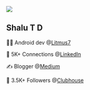 ![](https://komarev.com/ghpvc/?username=shalutd&style=flat-square)
## Shalu T D

👨‍💻 Android dev @[Litmus7](https://litmus7.com/)

👯 5K+ Connections @[LinkedIn](https://www.linkedin.com/in/shalutd/)

✍️ Blogger @[Medium](https://shalutd007.medium.com/)

👋 3.5K+ Followers @[Clubhouse](https://www.clubhouse.com/@shalutd)


<!--
**shalutd/shalutd** is a ✨ _special_ ✨ repository because its `README.md` (this file) appears on your GitHub profile.

Here are some ideas to get you started:

- 🔭 I’m currently working on ...
- 🌱 I’m currently learning ...
- 👯 I’m looking to collaborate on ...
- 🤔 I’m looking for help with ...
- 💬 Ask me about ...
- 📫 How to reach me: ...
- 😄 Pronouns: ...
- ⚡ Fun fact: ...
-->
